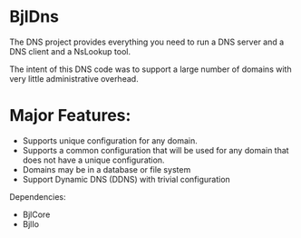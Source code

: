 # BjlDns
 The DNS project provides everything you need to run a DNS server and  a DNS client
 and a NsLookup tool.

The intent of this DNS code was to support a large number of domains with very little administrative overhead.
 
# Major Features:
 +  Supports unique configuration for any domain.
 +  Supports a common configuration that will be used for any domain that does not have a unique configuration.
 +  Domains may be in a database or file system
 +  Support Dynamic DNS (DDNS) with trivial configuration
   
 
Dependencies:  
+ BjlCore  
+ BjlIo
 			
